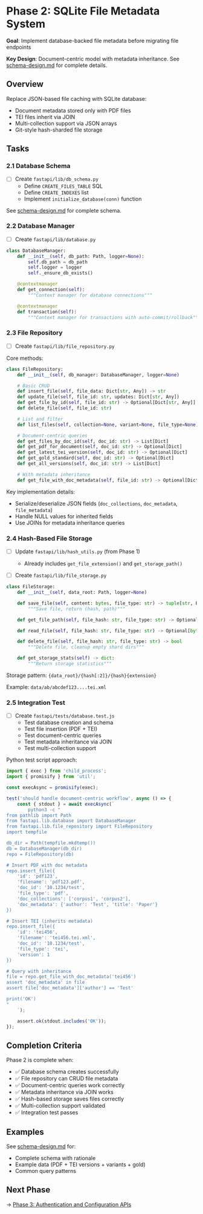 # Phase 2: SQLite File Metadata System

**Goal**: Implement database-backed file metadata before migrating file endpoints

**Key Design**: Document-centric model with metadata inheritance. See [schema-design.md](schema-design.md) for complete details.

## Overview

Replace JSON-based file caching with SQLite database:
- Document metadata stored only with PDF files
- TEI files inherit via JOIN
- Multi-collection support via JSON arrays
- Git-style hash-sharded file storage

## Tasks

### 2.1 Database Schema

- [ ] Create `fastapi/lib/db_schema.py`
  - Define `CREATE_FILES_TABLE` SQL
  - Define `CREATE_INDEXES` list
  - Implement `initialize_database(conn)` function

See [schema-design.md](schema-design.md) for complete schema.

### 2.2 Database Manager

- [ ] Create `fastapi/lib/database.py`

```python
class DatabaseManager:
    def __init__(self, db_path: Path, logger=None):
        self.db_path = db_path
        self.logger = logger
        self._ensure_db_exists()

    @contextmanager
    def get_connection(self):
        """Context manager for database connections"""

    @contextmanager
    def transaction(self):
        """Context manager for transactions with auto-commit/rollback"""
```

### 2.3 File Repository

- [ ] Create `fastapi/lib/file_repository.py`

Core methods:
```python
class FileRepository:
    def __init__(self, db_manager: DatabaseManager, logger=None)

    # Basic CRUD
    def insert_file(self, file_data: Dict[str, Any]) -> str
    def update_file(self, file_id: str, updates: Dict[str, Any])
    def get_file_by_id(self, file_id: str) -> Optional[Dict[str, Any]]
    def delete_file(self, file_id: str)

    # List and filter
    def list_files(self, collection=None, variant=None, file_type=None) -> List[Dict]

    # Document-centric queries
    def get_files_by_doc_id(self, doc_id: str) -> List[Dict]
    def get_pdf_for_document(self, doc_id: str) -> Optional[Dict]
    def get_latest_tei_version(self, doc_id: str) -> Optional[Dict]
    def get_gold_standard(self, doc_id: str) -> Optional[Dict]
    def get_all_versions(self, doc_id: str) -> List[Dict]

    # With metadata inheritance
    def get_file_with_doc_metadata(self, file_id: str) -> Optional[Dict]
```

Key implementation details:
- Serialize/deserialize JSON fields (`doc_collections`, `doc_metadata`, `file_metadata`)
- Handle NULL values for inherited fields
- Use JOINs for metadata inheritance queries

### 2.4 Hash-Based File Storage

- [ ] Update `fastapi/lib/hash_utils.py` (from Phase 1)
  - Already includes `get_file_extension()` and `get_storage_path()`

- [ ] Create `fastapi/lib/file_storage.py`

```python
class FileStorage:
    def __init__(self, data_root: Path, logger=None)

    def save_file(self, content: bytes, file_type: str) -> tuple[str, Path]:
        """Save file, return (hash, path)"""

    def get_file_path(self, file_hash: str, file_type: str) -> Optional[Path]

    def read_file(self, file_hash: str, file_type: str) -> Optional[bytes]

    def delete_file(self, file_hash: str, file_type: str) -> bool
        """Delete file, cleanup empty shard dirs"""

    def get_storage_stats(self) -> dict:
        """Return storage statistics"""
```

Storage pattern: `{data_root}/{hash[:2]}/{hash}{extension}`

Example: `data/ab/abcdef123....tei.xml`

### 2.5 Integration Test

- [ ] Create `fastapi/tests/database.test.js`
  - Test database creation and schema
  - Test file insertion (PDF + TEI)
  - Test document-centric queries
  - Test metadata inheritance via JOIN
  - Test multi-collection support

Python test script approach:
```javascript
import { exec } from 'child_process';
import { promisify } from 'util';

const execAsync = promisify(exec);

test('should handle document-centric workflow', async () => {
    const { stdout } = await execAsync(`
        python3 -c "
from pathlib import Path
from fastapi.lib.database import DatabaseManager
from fastapi.lib.file_repository import FileRepository
import tempfile

db_dir = Path(tempfile.mkdtemp())
db = DatabaseManager(db_dir)
repo = FileRepository(db)

# Insert PDF with doc metadata
repo.insert_file({
    'id': 'pdf123',
    'filename': 'pdf123.pdf',
    'doc_id': '10.1234/test',
    'file_type': 'pdf',
    'doc_collections': ['corpus1', 'corpus2'],
    'doc_metadata': {'author': 'Test', 'title': 'Paper'}
})

# Insert TEI (inherits metadata)
repo.insert_file({
    'id': 'tei456',
    'filename': 'tei456.tei.xml',
    'doc_id': '10.1234/test',
    'file_type': 'tei',
    'version': 1
})

# Query with inheritance
file = repo.get_file_with_doc_metadata('tei456')
assert 'doc_metadata' in file
assert file['doc_metadata']['author'] == 'Test'

print('OK')
"
    `);

    assert.ok(stdout.includes('OK'));
});
```

## Completion Criteria

Phase 2 is complete when:
- ✅ Database schema creates successfully
- ✅ File repository can CRUD file metadata
- ✅ Document-centric queries work correctly
- ✅ Metadata inheritance via JOIN works
- ✅ Hash-based storage saves files correctly
- ✅ Multi-collection support validated
- ✅ Integration test passes

## Examples

See [schema-design.md](schema-design.md) for:
- Complete schema with rationale
- Example data (PDF + TEI versions + variants + gold)
- Common query patterns

## Next Phase

→ [Phase 3: Authentication and Configuration APIs](phase-3-auth-config.md)
